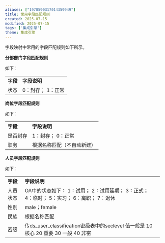 ```yaml
---
aliases: ["1970590317014359949"]
title: 常用字段匹配规则
created: 2025-07-15
modified: 2025-07-15
tags: ['集成引擎']
theme: 集成引擎
---
```


字段映射中常用的字段匹配规则如下所示。

**分部部门字段匹配规则**

如下：

|  |  |
| --- | --- |
| **字段** | **字段说明** |
| 状态 | 0：封存；  1：正常 |

**岗位字段匹配规则**

如下：

|  |  |
| --- | --- |
| **字段** | **字段说明** |
| 是否封存 | 1：封存；  0：正常 |
| 职务 | 根据名称匹配（不自动新建） |

**人员字段匹配规则**

如下：

|  |  |
| --- | --- |
| **字段** | **字段说明** |
| 人员状态 | OA中的状态如下：  1：试用；  2：试用延期；  3：正式；  4：临时；  5：实习；  6：离职；  7：退休 |
| 性别 | male；female |
| 民族 | 根据名称匹配 |
| 密级 | 传ds\_user\_classification密级表中的seclevel  值一般是  10 核心  20 重要  30 一般  40 非密 |
